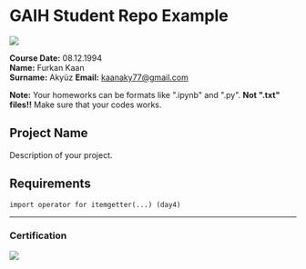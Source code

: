 # GAIH Student Repo Example
![](img/newlogo.png)

**Course Date:** 08.12.1994  
**Name:** Furkan Kaan  
**Surname:** Akyüz 
**Email:** kaanaky77@gmail.com  

**Note:** Your homeworks can be formats like ".ipynb" and ".py". **Not ".txt" files!!** Make sure that your codes works.  

## Project Name
Description of your project.

## Requirements
```
import operator for itemgetter(...) (day4)

```
---

### Certification
![](img/TopLearnerCertificate.png)

